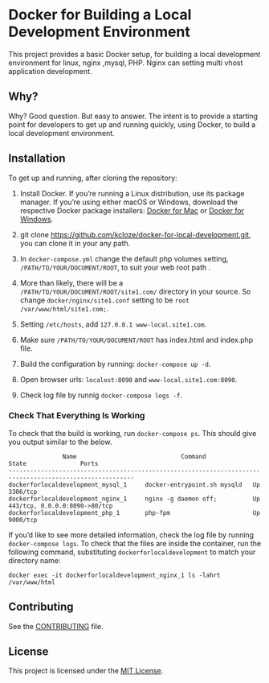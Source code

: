 # Docker for Building a Local Development Environment

This project provides a basic Docker setup, for building a local development environment for linux, nginx ,mysql, PHP.
Nginx  can setting multi vhost application development.

## Why?

Why?
Good question.
But easy to answer.
The intent is to provide a starting point for developers to get up and running quickly, using Docker, to build a local development environment.


## Installation

To get up and running, after cloning the repository:

1. Install Docker. If you’re running a Linux distribution, use its package manager. If you’re using either macOS or Windows, download the respective Docker package installers: [Docker for Mac](https://docs.docker.com/docker-for-mac/) or [Docker for Windows](https://docs.docker.com/docker-for-windows/).

2. git clone https://github.com/kcloze/docker-for-local-development.git, you can clone it in your any path.

3. In `docker-compose.yml` change the default php volumes  setting, `/PATH/TO/YOUR/DOCUMENT/ROOT`, to suit your web root path . 

4. More than likely, there will be a `/PATH/TO/YOUR/DOCUMENT/ROOT/site1.com/` directory in your source. So change  `docker/nginx/site1.conf` setting to be `root /var/www/html/site1.com;`.

5. Setting  `/etc/hosts`, add `127.0.0.1 www-local.site1.com`.

5. Make sure `/PATH/TO/YOUR/DOCUMENT/ROOT` has index.html and index.php file.

6. Build the configuration by running: `docker-compose up -d`.

7. Open browser urls: `localost:8090` and `www-local.site1.com:8090`.

8. Check log file by runnig `docker-compose logs -f`.


### Check That Everything Is Working

To check that the build is working, run `docker-compose ps`.
This should give you output similar to the below.

```console
               Name                             Command             State               Ports
---------------------------------------------------------------------------------------------------------
dockerforlocaldevelopment_mysql_1     docker-entrypoint.sh mysqld   Up      3306/tcp
dockerforlocaldevelopment_nginx_1     nginx -g daemon off;          Up      443/tcp, 0.0.0.0:8090->80/tcp
dockerforlocaldevelopment_php_1       php-fpm                       Up      9000/tcp
```

If you’d like to see more detailed information, check the log file by running `docker-compose logs`.
To check that the files are inside the container, run the following command, substituting `dockerforlocaldevelopment` to match your directory name:

```console
docker exec -it dockerforlocaldevelopment_nginx_1 ls -lahrt /var/www/html
```

## Contributing

See the [CONTRIBUTING](CONTRIBUTING.md) file.

## License

This project is licensed under the [MIT License](/LICENSE).
